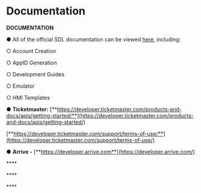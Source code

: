 # Documentation

**DOCUMENTATION**‌

● All of the official SDL documentation can be viewed [here](https://smartdevicelink.com/docs/), including:‌

 ○ Account Creation‌

 ○ AppID Generation‌

 ○ Development Guides‌

 ○ Emulator‌

 ○ HMI Templates‌

● **Ticketmaster:** [**https://developer.ticketmaster.com/products-and-docs/apis/getting-started/**](https://developer.ticketmaster.com/products-and-docs/apis/getting-started/)​‌

​[**https://developer.ticketmaster.com/support/terms-of-use/**](https://developer.ticketmaster.com/support/terms-of-use/)​‌

● **Arrive -** [**https://developer.arrive.com**](https://developer.arrive.com/)‌

\*\*\*\*

\*\*\*\*

\*\*\*\*

